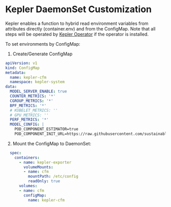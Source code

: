 # Kepler DaemonSet Customization
Kepler enables a function to hybrid read environment variables from attributes directly (container.env) and from the ConfigMap. Note that all steps will be operated by [Kepler Operator](https://github.com/sustainable-computing-io/kepler-operator) if the operator is installed.

To set environments by ConfigMap:

1. Create/Generate ConfigMap

```yaml
apiVersion: v1
kind: ConfigMap
metadata:
  name: kepler-cfm
  namespace: kepler-system
data:
  MODEL_SERVER_ENABLE: true
  COUNTER_METRICS: '*'
  CGROUP_METRICS: '*'
  BPF_METRICS: '*'
  # KUBELET_METRICS: ''
  # GPU_METRICS: ''
  PERF_METRICS: '*'
  MODEL_CONFIG: |
    POD_COMPONENT_ESTIMATOR=true
    POD_COMPONENT_INIT_URL=https://raw.githubusercontent.com/sustainable-computing-io/kepler-model-server/main/tests/test_models/DynComponentPower/CgroupOnly/ScikitMixed.zip
```

2. Mount the ConfigMap to DaemonSet:
```yaml
  spec:
    containers:
      - name: kepler-exporter
        volumeMounts:
        - name: cfm
          mountPath: /etc/config
          readOnly: true
      volumes:
      - name: cfm
        configMap:
          name: kepler-cfm
```
